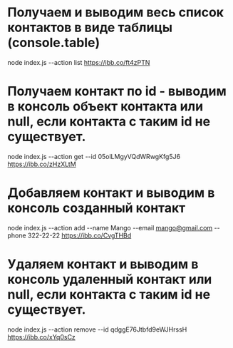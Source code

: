 # Получаем и выводим весь список контактов в виде таблицы (console.table)

node index.js --action list
https://ibb.co/ft4zPTN

# Получаем контакт по id - выводим в консоль объект контакта или null, если контакта с таким id не существует.

node index.js --action get --id 05olLMgyVQdWRwgKfg5J6
https://ibb.co/zHzXLtM

# Добавляем контакт и выводим в консоль созданный контакт

node index.js --action add --name Mango --email mango@gmail.com --phone 322-22-22
https://ibb.co/CvgTHBd

# Удаляем контакт и выводим в консоль удаленный контакт или null, если контакта с таким id не существует.

node index.js --action remove --id qdggE76Jtbfd9eWJHrssH
https://ibb.co/xYq0sCz
